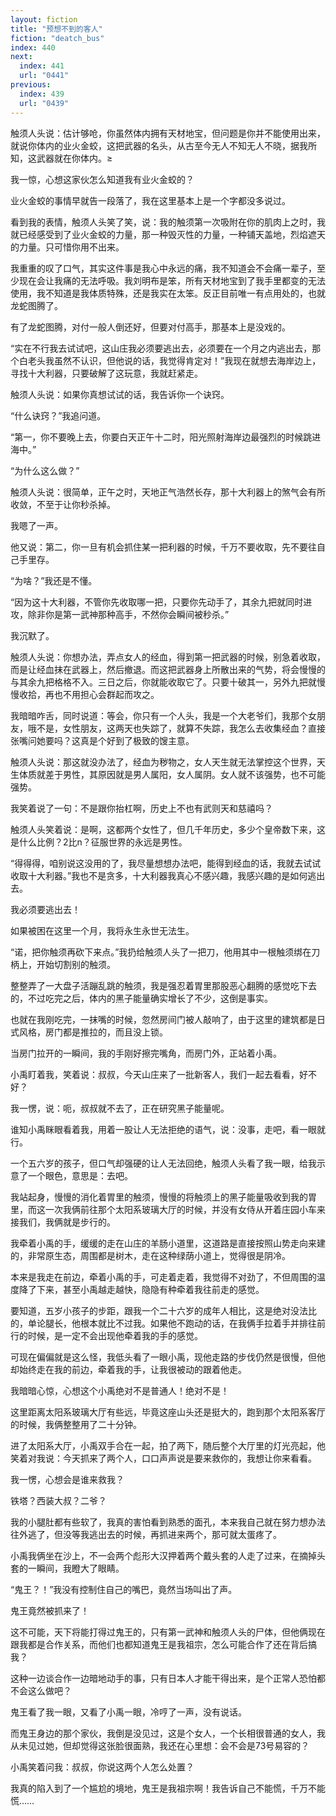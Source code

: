 ```yaml
---
layout: fiction
title: "预想不到的客人"
fiction: "deatch_bus"
index: 440
next:
  index: 441
  url: "0441"
previous:
  index: 439
  url: "0439"
---
```

触须人头说：估计够呛，你虽然体内拥有天材地宝，但问题是你并不能使用出来，就说你体内的业火金蛟，这把武器的名头，从古至今无人不知无人不晓，据我所知，这武器就在你体内。≥

我一惊，心想这家伙怎么知道我有业火金蛟的？

业火金蛟的事情早就告一段落了，我在这里基本上是一个字都没多说过。

看到我的表情，触须人头笑了笑，说：我的触须第一次吸附在你的肌肉上之时，我就已经感受到了业火金蛟的力量，那一种毁灭性的力量，一种铺天盖地，烈焰遮天的力量。只可惜你用不出来。

我重重的叹了口气，其实这件事是我心中永远的痛，我不知道会不会痛一辈子，至少现在会让我痛的无法呼吸。我刘明布是笨，所有天材地宝到了我手里都变的无法使用，我不知道是我体质特殊，还是我实在太笨。反正目前唯一有点用处的，也就龙蛇图腾了。

有了龙蛇图腾，对付一般人倒还好，但要对付高手，那基本上是没戏的。

“实在不行我去试试吧，这山庄我必须要逃出去，必须要在一个月之内逃出去，那个白老头我虽然不认识，但他说的话，我觉得肯定对！”我现在就想去海岸边上，寻找十大利器，只要破解了这玩意，我就赶紧走。

触须人头说：如果你真想试试的话，我告诉你一个诀窍。

“什么诀窍？”我追问道。

“第一，你不要晚上去，你要白天正午十二时，阳光照射海岸边最强烈的时候跳进海中。”

“为什么这么做？”

触须人头说：很简单，正午之时，天地正气浩然长存，那十大利器上的煞气会有所收敛，不至于让你秒杀掉。

我嗯了一声。

他又说：第二，你一旦有机会抓住某一把利器的时候，千万不要收取，先不要往自己手里存。

“为啥？”我还是不懂。

“因为这十大利器，不管你先收取哪一把，只要你先动手了，其余九把就同时进攻，除非你是第一武神那种高手，不然你会瞬间被秒杀。”

我沉默了。

触须人头说：你想办法，弄点女人的经血，得到第一把武器的时候，别急着收取，而是让经血抹在武器上，然后撤退。而这把武器身上所散出来的气势，将会慢慢的与其余九把格格不入。三日之后，你就能收取它了。只要十破其一，另外九把就慢慢收拾，再也不用担心会群起而攻之。

我暗暗咋舌，同时说道：等会，你只有一个人头，我是一个大老爷们，我那个女朋友，哦不是，女性朋友，这两天也失踪了，就算不失踪，我怎么去收集经血？直接张嘴问她要吗？这真是个好到了极致的馊主意。

触须人头说：那这就没办法了，经血为秽物之，女人天生就无法掌控这个世界，天生体质就差于男性，其原因就是男人属阳，女人属阴。女人就不该强势，也不可能强势。

我笑着说了一句：不是跟你抬杠啊，历史上不也有武则天和慈禧吗？

触须人头笑着说：是啊，这都两个女性了，但几千年历史，多少个皇帝数下来，这是什么比例？2比n？征服世界的永远是男性。

“得得得，咱别说这没用的了，我尽量想想办法吧，能得到经血的话，我就去试试收取十大利器。”我也不是贪多，十大利器我真心不感兴趣，我感兴趣的是如何逃出去。

我必须要逃出去！

如果被困在这里一个月，我将永生永世无法生。

“诺，把你触须再砍下来点。”我扔给触须人头了一把刀，他用其中一根触须绑在刀柄上，开始切割别的触须。

整整弄了一大盘子活蹦乱跳的触须，我是强忍着胃里那股恶心翻腾的感觉吃下去的，不过吃完之后，体内的黑子能量确实增长了不少，这倒是事实。

也就在我刚吃完，一抹嘴的时候，忽然房间门被人敲响了，由于这里的建筑都是日式风格，房门都是推拉的，而且没上锁。

当房门拉开的一瞬间，我的手刚好擦完嘴角，而房门外，正站着小禹。

小禹盯着我，笑着说：叔叔，今天山庄来了一批新客人，我们一起去看看，好不好？

我一愣，说：呃，叔叔就不去了，正在研究黑子能量呢。

谁知小禹眯眼看着我，用着一股让人无法拒绝的语气，说：没事，走吧，看一眼就行。

一个五六岁的孩子，但口气却强硬的让人无法回绝，触须人头看了我一眼，给我示意了一个眼色，意思是：去吧。

我站起身，慢慢的消化着胃里的触须，慢慢的将触须上的黑子能量吸收到我的胃里，而这一次我俩前往那个太阳系玻璃大厅的时候，并没有女侍从开着庄园小车来接我们，我俩就是步行的。

我牵着小禹的手，缓缓的走在山庄的羊肠小道里，这道路是直接按照山势走向来建的，非常原生态，周围都是树木，走在这种绿荫小道上，觉得很是阴冷。

本来是我走在前边，牵着小禹的手，可走着走着，我觉得不对劲了，不但周围的温度降了下来，甚至小禹越走越快，隐隐有种牵着我往前走的感觉。

要知道，五岁小孩子的步距，跟我一个二十六岁的成年人相比，这是绝对没法比的，单论腿长，他根本就比不过我。如果他不跑动的话，在我俩手拉着手并排往前行的时候，是一定不会出现他牵着我的手的感觉。

可现在偏偏就是这么怪，我低头看了一眼小禹，现他走路的步伐仍然是很慢，但他却始终走在我的前边，牵着我的手，让我很被动的跟着他走。

我暗暗心惊，心想这个小禹绝对不是普通人！绝对不是！

这里距离太阳系玻璃大厅有些远，毕竟这座山头还是挺大的，跑到那个太阳系客厅的时候，我俩整整用了二十分钟。

进了太阳系大厅，小禹双手合在一起，拍了两下，随后整个大厅里的灯光亮起，他笑着对我说：今天抓来了两个人，口口声声说是要来救你的，我想让你来看看。

我一愣，心想会是谁来救我？

铁塔？西装大叔？二爷？

我的小腿肚都有些软了，我真的害怕看到熟悉的面孔，本来我自己就在努力想办法往外逃了，但没等我逃出去的时候，再抓进来两个，那可就太蛋疼了。

小禹我俩坐在沙上，不一会两个彪形大汉押着两个戴头套的人走了过来，在摘掉头套的一瞬间，我瞪大了眼睛。

“鬼王？！”我没有控制住自己的嘴巴，竟然当场叫出了声。

鬼王竟然被抓来了！

这不可能，天下将能打得过鬼王的，只有第一武神和触须人头的尸体，但他俩现在跟我都是合作关系，而他们也都知道鬼王是我祖宗，怎么可能合作了还在背后搞我？

这种一边谈合作一边暗地动手的事，只有日本人才能干得出来，是个正常人恐怕都不会这么做吧？

鬼王看了我一眼，又看了小禹一眼，冷哼了一声，没有说话。

而鬼王身边的那个家伙，我倒是没见过，这是个女人，一个长相很普通的女人，我从未见过她，但却觉得这张脸很面熟，我还在心里想：会不会是73号易容的？

小禹笑着问我：叔叔，你说这两个人怎么处置？

我真的陷入到了一个尴尬的境地，鬼王是我祖宗啊！我告诉自己不能慌，千万不能慌……